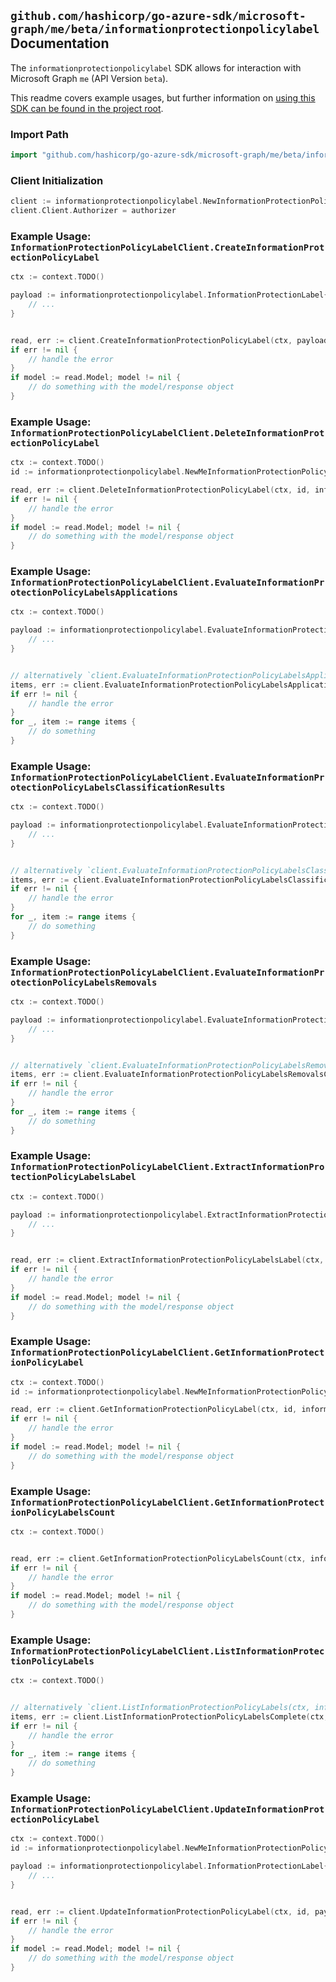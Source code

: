 
## `github.com/hashicorp/go-azure-sdk/microsoft-graph/me/beta/informationprotectionpolicylabel` Documentation

The `informationprotectionpolicylabel` SDK allows for interaction with Microsoft Graph `me` (API Version `beta`).

This readme covers example usages, but further information on [using this SDK can be found in the project root](https://github.com/hashicorp/go-azure-sdk/tree/main/docs).

### Import Path

```go
import "github.com/hashicorp/go-azure-sdk/microsoft-graph/me/beta/informationprotectionpolicylabel"
```


### Client Initialization

```go
client := informationprotectionpolicylabel.NewInformationProtectionPolicyLabelClientWithBaseURI("https://graph.microsoft.com")
client.Client.Authorizer = authorizer
```


### Example Usage: `InformationProtectionPolicyLabelClient.CreateInformationProtectionPolicyLabel`

```go
ctx := context.TODO()

payload := informationprotectionpolicylabel.InformationProtectionLabel{
	// ...
}


read, err := client.CreateInformationProtectionPolicyLabel(ctx, payload, informationprotectionpolicylabel.DefaultCreateInformationProtectionPolicyLabelOperationOptions())
if err != nil {
	// handle the error
}
if model := read.Model; model != nil {
	// do something with the model/response object
}
```


### Example Usage: `InformationProtectionPolicyLabelClient.DeleteInformationProtectionPolicyLabel`

```go
ctx := context.TODO()
id := informationprotectionpolicylabel.NewMeInformationProtectionPolicyLabelID("informationProtectionLabelId")

read, err := client.DeleteInformationProtectionPolicyLabel(ctx, id, informationprotectionpolicylabel.DefaultDeleteInformationProtectionPolicyLabelOperationOptions())
if err != nil {
	// handle the error
}
if model := read.Model; model != nil {
	// do something with the model/response object
}
```


### Example Usage: `InformationProtectionPolicyLabelClient.EvaluateInformationProtectionPolicyLabelsApplications`

```go
ctx := context.TODO()

payload := informationprotectionpolicylabel.EvaluateInformationProtectionPolicyLabelsApplicationsRequest{
	// ...
}


// alternatively `client.EvaluateInformationProtectionPolicyLabelsApplications(ctx, payload, informationprotectionpolicylabel.DefaultEvaluateInformationProtectionPolicyLabelsApplicationsOperationOptions())` can be used to do batched pagination
items, err := client.EvaluateInformationProtectionPolicyLabelsApplicationsComplete(ctx, payload, informationprotectionpolicylabel.DefaultEvaluateInformationProtectionPolicyLabelsApplicationsOperationOptions())
if err != nil {
	// handle the error
}
for _, item := range items {
	// do something
}
```


### Example Usage: `InformationProtectionPolicyLabelClient.EvaluateInformationProtectionPolicyLabelsClassificationResults`

```go
ctx := context.TODO()

payload := informationprotectionpolicylabel.EvaluateInformationProtectionPolicyLabelsClassificationResultsRequest{
	// ...
}


// alternatively `client.EvaluateInformationProtectionPolicyLabelsClassificationResults(ctx, payload, informationprotectionpolicylabel.DefaultEvaluateInformationProtectionPolicyLabelsClassificationResultsOperationOptions())` can be used to do batched pagination
items, err := client.EvaluateInformationProtectionPolicyLabelsClassificationResultsComplete(ctx, payload, informationprotectionpolicylabel.DefaultEvaluateInformationProtectionPolicyLabelsClassificationResultsOperationOptions())
if err != nil {
	// handle the error
}
for _, item := range items {
	// do something
}
```


### Example Usage: `InformationProtectionPolicyLabelClient.EvaluateInformationProtectionPolicyLabelsRemovals`

```go
ctx := context.TODO()

payload := informationprotectionpolicylabel.EvaluateInformationProtectionPolicyLabelsRemovalsRequest{
	// ...
}


// alternatively `client.EvaluateInformationProtectionPolicyLabelsRemovals(ctx, payload, informationprotectionpolicylabel.DefaultEvaluateInformationProtectionPolicyLabelsRemovalsOperationOptions())` can be used to do batched pagination
items, err := client.EvaluateInformationProtectionPolicyLabelsRemovalsComplete(ctx, payload, informationprotectionpolicylabel.DefaultEvaluateInformationProtectionPolicyLabelsRemovalsOperationOptions())
if err != nil {
	// handle the error
}
for _, item := range items {
	// do something
}
```


### Example Usage: `InformationProtectionPolicyLabelClient.ExtractInformationProtectionPolicyLabelsLabel`

```go
ctx := context.TODO()

payload := informationprotectionpolicylabel.ExtractInformationProtectionPolicyLabelsLabelRequest{
	// ...
}


read, err := client.ExtractInformationProtectionPolicyLabelsLabel(ctx, payload, informationprotectionpolicylabel.DefaultExtractInformationProtectionPolicyLabelsLabelOperationOptions())
if err != nil {
	// handle the error
}
if model := read.Model; model != nil {
	// do something with the model/response object
}
```


### Example Usage: `InformationProtectionPolicyLabelClient.GetInformationProtectionPolicyLabel`

```go
ctx := context.TODO()
id := informationprotectionpolicylabel.NewMeInformationProtectionPolicyLabelID("informationProtectionLabelId")

read, err := client.GetInformationProtectionPolicyLabel(ctx, id, informationprotectionpolicylabel.DefaultGetInformationProtectionPolicyLabelOperationOptions())
if err != nil {
	// handle the error
}
if model := read.Model; model != nil {
	// do something with the model/response object
}
```


### Example Usage: `InformationProtectionPolicyLabelClient.GetInformationProtectionPolicyLabelsCount`

```go
ctx := context.TODO()


read, err := client.GetInformationProtectionPolicyLabelsCount(ctx, informationprotectionpolicylabel.DefaultGetInformationProtectionPolicyLabelsCountOperationOptions())
if err != nil {
	// handle the error
}
if model := read.Model; model != nil {
	// do something with the model/response object
}
```


### Example Usage: `InformationProtectionPolicyLabelClient.ListInformationProtectionPolicyLabels`

```go
ctx := context.TODO()


// alternatively `client.ListInformationProtectionPolicyLabels(ctx, informationprotectionpolicylabel.DefaultListInformationProtectionPolicyLabelsOperationOptions())` can be used to do batched pagination
items, err := client.ListInformationProtectionPolicyLabelsComplete(ctx, informationprotectionpolicylabel.DefaultListInformationProtectionPolicyLabelsOperationOptions())
if err != nil {
	// handle the error
}
for _, item := range items {
	// do something
}
```


### Example Usage: `InformationProtectionPolicyLabelClient.UpdateInformationProtectionPolicyLabel`

```go
ctx := context.TODO()
id := informationprotectionpolicylabel.NewMeInformationProtectionPolicyLabelID("informationProtectionLabelId")

payload := informationprotectionpolicylabel.InformationProtectionLabel{
	// ...
}


read, err := client.UpdateInformationProtectionPolicyLabel(ctx, id, payload, informationprotectionpolicylabel.DefaultUpdateInformationProtectionPolicyLabelOperationOptions())
if err != nil {
	// handle the error
}
if model := read.Model; model != nil {
	// do something with the model/response object
}
```
